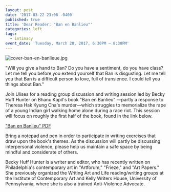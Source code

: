 ```yaml
---
layout: post
date: '2017-03-22 23:08 -0400'
published: true
title: 'Dear Reader: "Ban en Banlieu"'
categories: left
tags:
  - intimacy
event_date: 'Tuesday, March 28, 2017, 6:30PM – 8:30PM'
---
```


![cover-ban-en-banlieue.jpg]({{site.baseurl}}/assets/img/cover-ban-en-banlieue.jpg)


"Will you give a hand to Ban? Do you have a sentiment, do you have class? Let me tell you before you extend yourself that Ban is disgusting. Let me tell you that Ban is a difficult person to love, full of transience. I could tell you things about Ban."

Join Ulises for a reading group discussion and writing session led by Becky Huff Hunter on Bhanu Kapil's book "Ban en Banlieu" —partly a response to Theresa Hak Kyung Cha's murder—which struggles to memorialize the rape of a young Indian girl walking home alone during a race riot. This session will focus on roughly the first half of the book, found in the link below.

["Ban en Banlieu" PDF](https://drive.google.com/file/d/0B_P5glJ74tP7djN1NUNib2R5ZUE/view)

Bring a notepad and pen in order to participate in writing exercises that draw upon the book's themes. As the discussion will partly be discussing interpersonal violence, please help us maintain a safe space by being mindful and considerate of others.

Becky Huff Hunter is a writer and editor, who has recently written on Philadelphia's contemporary art in "Artforum," "Frieze," and "Art Papers." She previously organized the Writing Art and Life reading/writing groups at the Institute of Contemporary Art and Kelly Writers House, University of Pennsylvania, where she is also a trained Anti-Violence Advocate.
